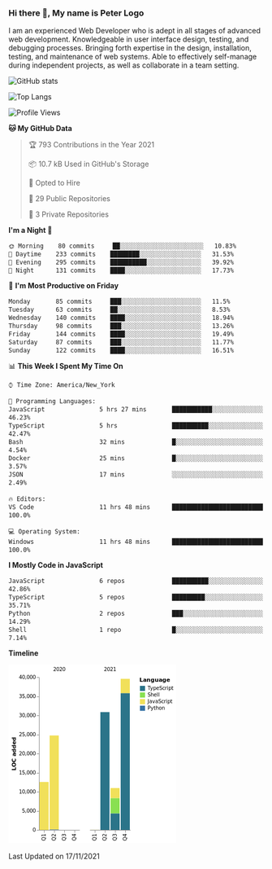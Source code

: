 ### Hi there 👋, My name is Peter Logo

I am an experienced Web Developer who is adept in all stages of advanced web development. Knowledgeable in user interface design, 
testing, and debugging processes. Bringing forth expertise in the design, installation, testing, and maintenance of web systems. 
Able to effectively self-manage during independent projects, as well as collaborate in a team setting.

![GitHub stats](https://github-readme-stats.vercel.app/api?username=peterlogo&show_icons=true&count_private=true&theme=dark)

![Top Langs](https://github-readme-stats.vercel.app/api/top-langs/?username=peterlogo&theme=dark&layout=compact&langs_count=8)

<!--START_SECTION:waka-->
![Profile Views](http://img.shields.io/badge/Profile%20Views-0-blue)

**🐱 My GitHub Data** 

> 🏆 793 Contributions in the Year 2021
 > 
> 📦 10.7 kB Used in GitHub's Storage 
 > 
> 💼 Opted to Hire
 > 
> 📜 29 Public Repositories 
 > 
> 🔑 3 Private Repositories  
 > 
**I'm a Night 🦉** 

```text
🌞 Morning    80 commits     ██░░░░░░░░░░░░░░░░░░░░░░░   10.83% 
🌆 Daytime    233 commits    ████████░░░░░░░░░░░░░░░░░   31.53% 
🌃 Evening    295 commits    ██████████░░░░░░░░░░░░░░░   39.92% 
🌙 Night      131 commits    ████░░░░░░░░░░░░░░░░░░░░░   17.73%

```
📅 **I'm Most Productive on Friday** 

```text
Monday       85 commits     ███░░░░░░░░░░░░░░░░░░░░░░   11.5% 
Tuesday      63 commits     ██░░░░░░░░░░░░░░░░░░░░░░░   8.53% 
Wednesday    140 commits    ████░░░░░░░░░░░░░░░░░░░░░   18.94% 
Thursday     98 commits     ███░░░░░░░░░░░░░░░░░░░░░░   13.26% 
Friday       144 commits    ████░░░░░░░░░░░░░░░░░░░░░   19.49% 
Saturday     87 commits     ███░░░░░░░░░░░░░░░░░░░░░░   11.77% 
Sunday       122 commits    ████░░░░░░░░░░░░░░░░░░░░░   16.51%

```


📊 **This Week I Spent My Time On** 

```text
⌚︎ Time Zone: America/New_York

💬 Programming Languages: 
JavaScript               5 hrs 27 mins       ███████████░░░░░░░░░░░░░░   46.23% 
TypeScript               5 hrs               ██████████░░░░░░░░░░░░░░░   42.47% 
Bash                     32 mins             █░░░░░░░░░░░░░░░░░░░░░░░░   4.54% 
Docker                   25 mins             █░░░░░░░░░░░░░░░░░░░░░░░░   3.57% 
JSON                     17 mins             ░░░░░░░░░░░░░░░░░░░░░░░░░   2.49%

🔥 Editors: 
VS Code                  11 hrs 48 mins      █████████████████████████   100.0%

💻 Operating System: 
Windows                  11 hrs 48 mins      █████████████████████████   100.0%

```

**I Mostly Code in JavaScript** 

```text
JavaScript               6 repos             ██████████░░░░░░░░░░░░░░░   42.86% 
TypeScript               5 repos             █████████░░░░░░░░░░░░░░░░   35.71% 
Python                   2 repos             ███░░░░░░░░░░░░░░░░░░░░░░   14.29% 
Shell                    1 repo              █░░░░░░░░░░░░░░░░░░░░░░░░   7.14%

```


**Timeline**

![Chart not found](https://raw.githubusercontent.com/peterlogo/peterlogo/main/charts/bar_graph.png) 


 Last Updated on 17/11/2021
<!--END_SECTION:waka-->


